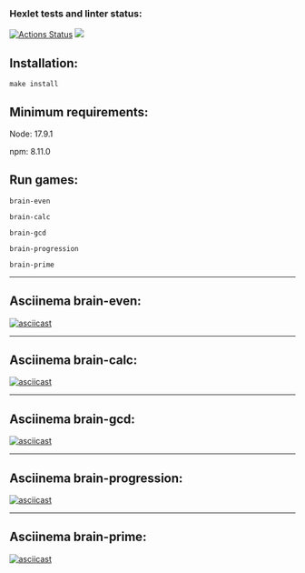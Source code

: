 ### Hexlet tests and linter status:
[![Actions Status](https://github.com/Elena-1710/frontend-project-44/actions/workflows/hexlet-check.yml/badge.svg)](https://github.com/Elena-1710/frontend-project-44/actions)
<a href="https://codeclimate.com/github/Elena-1710/frontend-project-44/maintainability"><img src="https://api.codeclimate.com/v1/badges/a8421b30f3503b509e53/maintainability" /></a>
## Installation:
```
make install
```

## Minimum requirements:

Node: 17.9.1

npm: 8.11.0

## Run games:
```
brain-even

brain-calc

brain-gcd

brain-progression

brain-prime
```
----

## Asciinema brain-even:
[![asciicast](https://asciinema.org/a/zJumQvyEUrRurHUCdeTv1eZg1.svg)](https://asciinema.org/a/zJumQvyEUrRurHUCdeTv1eZg1)

----

## Asciinema brain-calc:
[![asciicast](https://asciinema.org/a/c7rPvrB7QruP4E0n1rkmlEsdl.svg)](https://asciinema.org/a/c7rPvrB7QruP4E0n1rkmlEsdl)

----

## Asciinema brain-gcd:
[![asciicast](https://asciinema.org/a/3yO2Fbbl8J60kS7xJ9d2hvvvj.svg)](https://asciinema.org/a/3yO2Fbbl8J60kS7xJ9d2hvvvj)

----

## Asciinema brain-progression:
[![asciicast](https://asciinema.org/a/wkmtCobRZf7AHpP3h1OhQmhfM.svg)](https://asciinema.org/a/wkmtCobRZf7AHpP3h1OhQmhfM)

----

## Asciinema brain-prime:
[![asciicast](https://asciinema.org/a/616BNjA3A6hQCIdwJq4jrYaZz.svg)](https://asciinema.org/a/616BNjA3A6hQCIdwJq4jrYaZz)